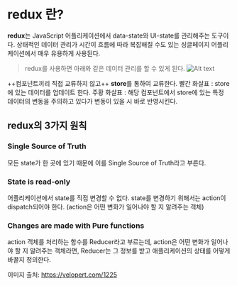 # redux 란?
**redux**는 JavaScript 어플리케이션에서 data-state와 UI-state를 관리해주는 도구이다.
상태적인 데이터 관리가 시간이 흐름에 따라 복잡해질 수도 있는 싱글페이지 어플리케이션에서 매우 유용하게 사용된다.

> redux를 사용하면 아래와 같은 데이터 관리를 할 수 있게 된다.
![Alt text](./redux.png)

++컴포넌트끼리 직접 교류하지 않고++ **store**를 통하여 교류한다.
빨간 화살표 : store에 있는 데이터를 업데이트 한다.
주황 화살표 : 해당 컴포넌트에서 store에 있는 특정 데이터의 변동을 주의하고 있다가 변동이 있을 시 바로 반영시킨다.

## redux의 3가지 원칙
### Single Source of Truth
모든 state가 한 곳에 있기 때문에 이를 Single Source of Truth라고 부른다.

### State is read-only
어플리케이션에서 state를 직접 변경할 수 없다. state를 변경하기 위해서는 action이 dispatch되어야 한다. (action은 어떤 변화가 일어나야 할 지 알려주는 객체)

### Changes are made with Pure functions
action 객체를 처리하는 함수를 Reducer라고 부르는데, action은 어떤 변화가 일어나야 할 지 알려주는 객체라면, Reducer는 그 정보를 받고 애플리케이션의 상태를 어떻게 바꿀지 정의한다.

이미지 출처: https://velopert.com/1225
